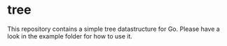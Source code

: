 # tree

This repository contains a simple tree datastructure for Go. Please have a look in the example
folder for how to use it.

